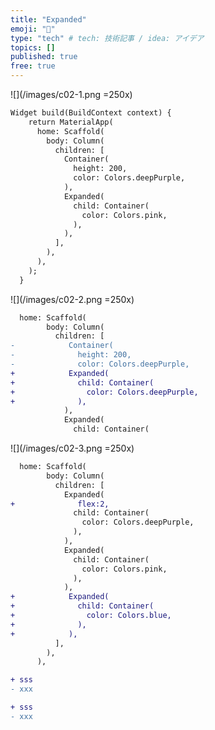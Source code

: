 ```yaml
---
title: "Expanded"
emoji: "📘"
type: "tech" # tech: 技術記事 / idea: アイデア
topics: []
published: true
free: true 
---
```

![](/images/c02-1.png =250x)


```diff dart:Expanded.dart
Widget build(BuildContext context) {
    return MaterialApp(
      home: Scaffold(
        body: Column(
          children: [
            Container(
              height: 200,
              color: Colors.deepPurple,
            ),
            Expanded(
              child: Container(
                color: Colors.pink,
              ),
            ),
          ],
        ),
      ),
    );
  }

```

![](/images/c02-2.png =250x)

```diff dart:Expanded.dart
  home: Scaffold(
        body: Column(
          children: [
-            Container(
-              height: 200,
-              color: Colors.deepPurple,
+            Expanded(
+              child: Container(
+                color: Colors.deepPurple,
+              ),
            ),
            Expanded(
              child: Container(

```

![](/images/c02-3.png =250x)

```diff dart:Expanded.dart
  home: Scaffold(
        body: Column(
          children: [
            Expanded(
+              flex:2,
              child: Container(
                color: Colors.deepPurple,
              ),
            ),
            Expanded(
              child: Container(
                color: Colors.pink,
              ),
            ),
+            Expanded(
+              child: Container(
+                color: Colors.blue,
+              ),
+            ),
          ],
        ),
      ),

```
```diff dart:Expanded.dart
+ sss
- xxx

```

```diff dart:xxxx.dart
+ sss
- xxx

```